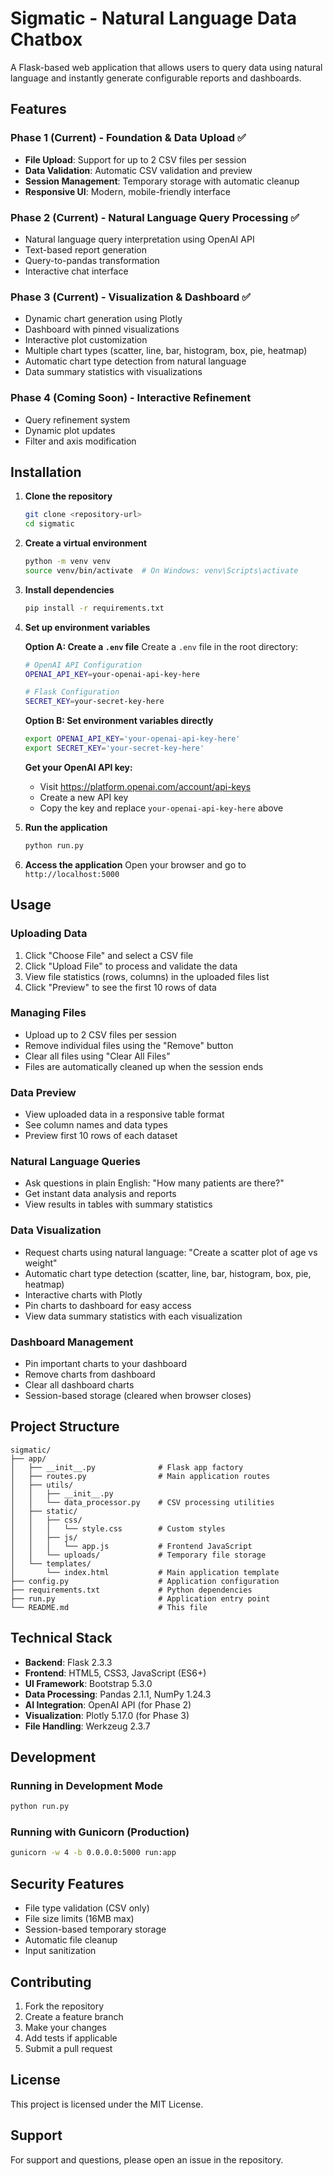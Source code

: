 # Sigmatic - Natural Language Data Chatbox

A Flask-based web application that allows users to query data using natural language and instantly generate configurable reports and dashboards.

## Features

### Phase 1 (Current) - Foundation & Data Upload ✅
- **File Upload**: Support for up to 2 CSV files per session
- **Data Validation**: Automatic CSV validation and preview
- **Session Management**: Temporary storage with automatic cleanup
- **Responsive UI**: Modern, mobile-friendly interface

### Phase 2 (Current) - Natural Language Query Processing ✅
- Natural language query interpretation using OpenAI API
- Text-based report generation
- Query-to-pandas transformation
- Interactive chat interface

### Phase 3 (Current) - Visualization & Dashboard ✅
- Dynamic chart generation using Plotly
- Dashboard with pinned visualizations
- Interactive plot customization
- Multiple chart types (scatter, line, bar, histogram, box, pie, heatmap)
- Automatic chart type detection from natural language
- Data summary statistics with visualizations

### Phase 4 (Coming Soon) - Interactive Refinement
- Query refinement system
- Dynamic plot updates
- Filter and axis modification

## Installation

1. **Clone the repository**
   ```bash
   git clone <repository-url>
   cd sigmatic
   ```

2. **Create a virtual environment**
   ```bash
   python -m venv venv
   source venv/bin/activate  # On Windows: venv\Scripts\activate
   ```

3. **Install dependencies**
   ```bash
   pip install -r requirements.txt
   ```

4. **Set up environment variables**
   
   **Option A: Create a `.env` file**
   Create a `.env` file in the root directory:
   ```bash
   # OpenAI API Configuration
   OPENAI_API_KEY=your-openai-api-key-here
   
   # Flask Configuration
   SECRET_KEY=your-secret-key-here
   ```
   
   **Option B: Set environment variables directly**
   ```bash
   export OPENAI_API_KEY='your-openai-api-key-here'
   export SECRET_KEY='your-secret-key-here'
   ```
   
   **Get your OpenAI API key:**
   - Visit https://platform.openai.com/account/api-keys
   - Create a new API key
   - Copy the key and replace `your-openai-api-key-here` above

5. **Run the application**
   ```bash
   python run.py
   ```

6. **Access the application**
   Open your browser and go to `http://localhost:5000`

## Usage

### Uploading Data
1. Click "Choose File" and select a CSV file
2. Click "Upload File" to process and validate the data
3. View file statistics (rows, columns) in the uploaded files list
4. Click "Preview" to see the first 10 rows of data

### Managing Files
- Upload up to 2 CSV files per session
- Remove individual files using the "Remove" button
- Clear all files using "Clear All Files"
- Files are automatically cleaned up when the session ends

### Data Preview
- View uploaded data in a responsive table format
- See column names and data types
- Preview first 10 rows of each dataset

### Natural Language Queries
- Ask questions in plain English: "How many patients are there?"
- Get instant data analysis and reports
- View results in tables with summary statistics

### Data Visualization
- Request charts using natural language: "Create a scatter plot of age vs weight"
- Automatic chart type detection (scatter, line, bar, histogram, box, pie, heatmap)
- Interactive charts with Plotly
- Pin charts to dashboard for easy access
- View data summary statistics with each visualization

### Dashboard Management
- Pin important charts to your dashboard
- Remove charts from dashboard
- Clear all dashboard charts
- Session-based storage (cleared when browser closes)

## Project Structure

```
sigmatic/
├── app/
│   ├── __init__.py              # Flask app factory
│   ├── routes.py                # Main application routes
│   ├── utils/
│   │   ├── __init__.py
│   │   └── data_processor.py    # CSV processing utilities
│   ├── static/
│   │   ├── css/
│   │   │   └── style.css        # Custom styles
│   │   ├── js/
│   │   │   └── app.js           # Frontend JavaScript
│   │   └── uploads/             # Temporary file storage
│   └── templates/
│       └── index.html           # Main application template
├── config.py                    # Application configuration
├── requirements.txt             # Python dependencies
├── run.py                       # Application entry point
└── README.md                    # This file
```

## Technical Stack

- **Backend**: Flask 2.3.3
- **Frontend**: HTML5, CSS3, JavaScript (ES6+)
- **UI Framework**: Bootstrap 5.3.0
- **Data Processing**: Pandas 2.1.1, NumPy 1.24.3
- **AI Integration**: OpenAI API (for Phase 2)
- **Visualization**: Plotly 5.17.0 (for Phase 3)
- **File Handling**: Werkzeug 2.3.7

## Development

### Running in Development Mode
```bash
python run.py
```

### Running with Gunicorn (Production)
```bash
gunicorn -w 4 -b 0.0.0.0:5000 run:app
```

## Security Features

- File type validation (CSV only)
- File size limits (16MB max)
- Session-based temporary storage
- Automatic file cleanup
- Input sanitization

## Contributing

1. Fork the repository
2. Create a feature branch
3. Make your changes
4. Add tests if applicable
5. Submit a pull request

## License

This project is licensed under the MIT License.

## Support

For support and questions, please open an issue in the repository.
